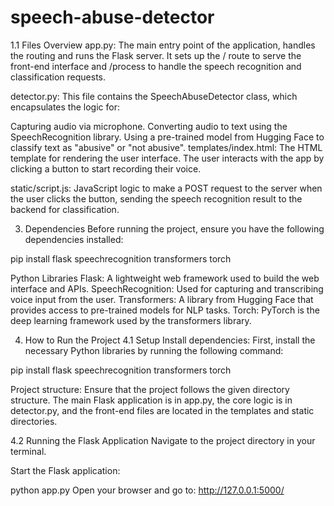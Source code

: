 # speech-abuse-detector

1.1 Files Overview
app.py: The main entry point of the application, handles the routing and runs the Flask server. It sets up the / route to serve the front-end interface and /process to handle the speech recognition and classification requests.

detector.py: This file contains the SpeechAbuseDetector class, which encapsulates the logic for:

Capturing audio via microphone.
Converting audio to text using the SpeechRecognition library.
Using a pre-trained model from Hugging Face to classify text as "abusive" or "not abusive".
templates/index.html: The HTML template for rendering the user interface. The user interacts with the app by clicking a button to start recording their voice.

static/script.js: JavaScript logic to make a POST request to the server when the user clicks the button, sending the speech recognition result to the backend for classification.

3. Dependencies
Before running the project, ensure you have the following dependencies installed:

pip install flask speechrecognition transformers torch

Python Libraries
Flask: A lightweight web framework used to build the web interface and APIs.
SpeechRecognition: Used for capturing and transcribing voice input from the user.
Transformers: A library from Hugging Face that provides access to pre-trained models for NLP tasks.
Torch: PyTorch is the deep learning framework used by the transformers library.

4. How to Run the Project
4.1 Setup
Install dependencies: First, install the necessary Python libraries by running the following command:

pip install flask speechrecognition transformers torch

Project structure: Ensure that the project follows the given directory structure. The main Flask application is in app.py, the core logic is in detector.py, and the front-end files are located in the templates and static directories.

4.2 Running the Flask Application
Navigate to the project directory in your terminal.

Start the Flask application:

python app.py
Open your browser and go to:
http://127.0.0.1:5000/

